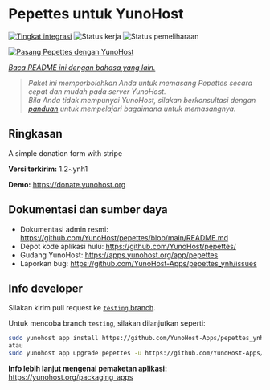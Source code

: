 <!--
N.B.: README ini dibuat secara otomatis oleh <https://github.com/YunoHost/apps/tree/master/tools/readme_generator>
Ini TIDAK boleh diedit dengan tangan.
-->

# Pepettes untuk YunoHost

[![Tingkat integrasi](https://apps.yunohost.org/badge/integration/pepettes)](https://ci-apps.yunohost.org/ci/apps/pepettes/)
![Status kerja](https://apps.yunohost.org/badge/state/pepettes)
![Status pemeliharaan](https://apps.yunohost.org/badge/maintained/pepettes)

[![Pasang Pepettes dengan YunoHost](https://install-app.yunohost.org/install-with-yunohost.svg)](https://install-app.yunohost.org/?app=pepettes)

*[Baca README ini dengan bahasa yang lain.](./ALL_README.md)*

> *Paket ini memperbolehkan Anda untuk memasang Pepettes secara cepat dan mudah pada server YunoHost.*  
> *Bila Anda tidak mempunyai YunoHost, silakan berkonsultasi dengan [panduan](https://yunohost.org/install) untuk mempelajari bagaimana untuk memasangnya.*

## Ringkasan

A simple donation form with stripe

**Versi terkirim:** 1.2~ynh1

**Demo:** <https://donate.yunohost.org>
## Dokumentasi dan sumber daya

- Dokumentasi admin resmi: <https://github.com/YunoHost/pepettes/blob/main/README.md>
- Depot kode aplikasi hulu: <https://github.com/YunoHost/pepettes/>
- Gudang YunoHost: <https://apps.yunohost.org/app/pepettes>
- Laporkan bug: <https://github.com/YunoHost-Apps/pepettes_ynh/issues>

## Info developer

Silakan kirim pull request ke [`testing` branch](https://github.com/YunoHost-Apps/pepettes_ynh/tree/testing).

Untuk mencoba branch `testing`, silakan dilanjutkan seperti:

```bash
sudo yunohost app install https://github.com/YunoHost-Apps/pepettes_ynh/tree/testing --debug
atau
sudo yunohost app upgrade pepettes -u https://github.com/YunoHost-Apps/pepettes_ynh/tree/testing --debug
```

**Info lebih lanjut mengenai pemaketan aplikasi:** <https://yunohost.org/packaging_apps>
